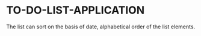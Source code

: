 # TO-DO-LIST-APPLICATION
The list can sort on the basis of date, alphabetical order of the list elements. 

